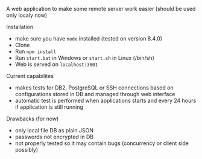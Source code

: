 A web application to make some remote server work easier (should be used only localy now)

Installation
- make sure you have `node` installed (tested on version 8.4.0)
- Clone
- Run `npm install`
- Run `start.bat` in Windows or `start.sh` in Linux (/bin/sh)
- Web is served on `localhost:3001`

Current capabilites
- makes tests for DB2, PostgreSQL or SSH connections based on configurations stored in DB and managed through web interface
- automatic test is performed when applications starts and every 24 hours if application is still running

Drawbacks (for now)
- only local file DB as plain JSON
- passwords not encrypted in DB
- not properly tested so it may contain bugs (concurrency or client side possibly)

